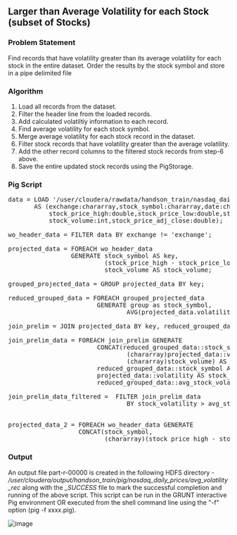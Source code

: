## Larger than Average Volatility for each Stock (subset of Stocks)

### Problem Statement
Find records that have volatility greater than its average volatility for each stock in the entire dataset. Order the results by the stock symbol and store in a pipe delimited file

### Algorithm
1. Load all records from the dataset.
2. Filter the header line from the loaded records.
3. Add calculated volatiltiy information to each record.
4. Find average volatility for each stock symbol.
5. Merge average volatility for each stock record in the dataset.
6. Filter stock records that have volatility greater than the average volatility.
7. Add the other record columns to the filtered stock records from step-6 above.
8. Save the entire updated stock records using the PigStorage.

### Pig Script
<pre>
data = LOAD '/user/cloudera/rawdata/handson_train/nasdaq_daily_prices' using PigStorage(',')
       AS (exchange:chararray,stock_symbol:chararray,date:chararray,stock_price_open:double,
           stock_price_high:double,stock_price_low:double,stock_price_close:double,
           stock_volume:int,stock_price_adj_close:double);

wo_header_data = FILTER data BY exchange != 'exchange';

projected_data = FOREACH wo_header_data
                 GENERATE stock_symbol AS key,
                          (stock_price_high - stock_price_low) AS volatility,
                          stock_volume AS stock_volume;

grouped_projected_data = GROUP projected_data BY key;

reduced_grouped_data = FOREACH grouped_projected_data
                        GENERATE group as stock_symbol,
                                AVG(projected_data.volatility) AS avg_stock_volatility;

join_prelim = JOIN projected_data BY key, reduced_grouped_data BY stock_symbol;

join_prelim_data = FOREACH join_prelim GENERATE
                        CONCAT(reduced_grouped_data::stock_symbol,
                                (chararray)projected_data::volatility,
                                (chararray)stock_volume) AS key,
                        reduced_grouped_data::stock_symbol AS stock_symbol,
                        projected_data::volatility AS stock_volatility,
                        reduced_grouped_data::avg_stock_volatility AS avg_stock_volatility;

join_prelim_data_filtered =  FILTER join_prelim_data
                                BY stock_volatility > avg_stock_volatility;


projected_data_2 = FOREACH wo_header_data GENERATE
                   CONCAT(stock_symbol,
                          (chararray)(stock_price_high - stock_price_low),
</pre>

### Output
An output file part-r-00000 is created in the following HDFS directory - <i>/user/cloudera/output/handson_train/pig/nasdaq_daily_prices/avg_volatility_rec</i> along with the <i>_SUCCESS</i> file to mark the successful completion and running of the above script. This script can be run in the GRUNT interactive Pig environment OR executed from the shell command line using the "-f" option (pig -f xxxx.pig).

![image](https://user-images.githubusercontent.com/19809692/27015430-903294ae-4edb-11e7-862d-97b40b6bb87e.png)
